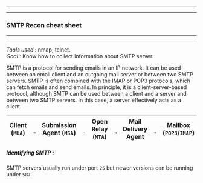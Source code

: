 --------------------------------------------
--------------------------------------------
### SMTP Recon cheat sheet

--------------------------------------------
--------------------------------------------

*Tools used :*         nmap, telnet.  
*Goal* :                  Know how to collect information about SMTP server.  

SMTP is a protocol for sending emails in an IP network. It can be used between an email client and an outgoing mail server or between two SMTP servers. SMTP is often combined with the IMAP or POP3 protocols, which can fetch emails and send emails. In principle, it is a client-server-based protocol, although SMTP can be used between a client and a server and between two SMTP servers. In this case, a server effectively acts as a client.

| Client (`MUA`) | <br>`➞` | Submission Agent (`MSA`) | <br>`➞` | Open Relay (`MTA`) | <br>`➞` | Mail Delivery Agent | <br>`➞` | Mailbox (`POP3`/`IMAP`) |
| -------------- | ------- | ------------------------ | ------- | ------------------ | ------- | ------------------- | ------- | ----------------------- |

##### Identifying SMTP :

SMTP servers usually run under port `25` but newer versions can be running under `587`.